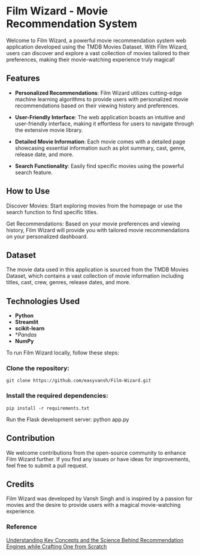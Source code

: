 # Film Wizard - Movie Recommendation System

Welcome to Film Wizard, a powerful movie recommendation system web application developed using the TMDB Movies Dataset. With Film Wizard, users can discover and explore a vast collection of movies tailored to their preferences, making their movie-watching experience truly magical!

## Features

- **Personalized Recommendations**: Film Wizard utilizes cutting-edge machine learning algorithms to provide users with personalized movie recommendations based on their viewing history and preferences.

- **User-Friendly Interface**: The web application boasts an intuitive and user-friendly interface, making it effortless for users to navigate through the extensive movie library.

- **Detailed Movie Information**: Each movie comes with a detailed page showcasing essential information such as plot summary, cast, genre, release date, and more.

- **Search Functionality**: Easily find specific movies using the powerful search feature.

## How to Use

Discover Movies: Start exploring movies from the homepage or use the search function to find specific titles.

Get Recommendations: Based on your movie preferences and viewing history, Film Wizard will provide you with tailored movie recommendations on your personalized dashboard.

## Dataset
The movie data used in this application is sourced from the TMDB Movies Dataset, which contains a vast collection of movie information including titles, cast, crew, genres, release dates, and more.

## Technologies Used
- **Python** 
- **Streamlit** 
- **scikit-learn** 
- **Pandas* 
- **NumPy** 

To run Film Wizard locally, follow these steps:

### Clone the repository: 
`git clone https://github.com/easyvansh/Film-Wizard.git`

### Install the required dependencies: 
`pip install -r requirements.txt`

Run the Flask development server: python app.py

<!-- Access the web application in your browser at http://localhost:5000 -->

## Contribution
We welcome contributions from the open-source community to enhance Film Wizard further. If you find any issues or have ideas for improvements, feel free to submit a pull request.

## Credits
Film Wizard was developed by Vansh Singh and is inspired by a passion for movies and the desire to provide users with a magical movie-watching experience.

### Reference
[Understanding Key Concepts and the Science Behind Recommendation Engines while Crafting One from Scratch](https://ai.plainenglish.io/tmdb-streamlit-build-your-own-movie-recommendation-system-f2ffbca63d11)